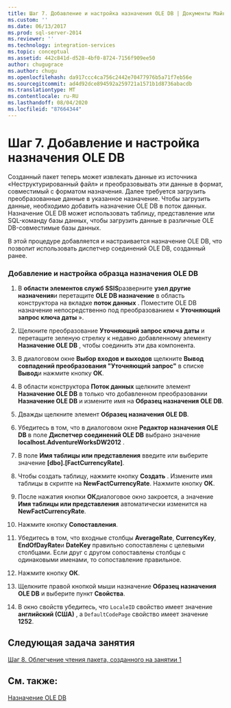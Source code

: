 ```yaml
---
title: Шаг 7. Добавление и настройка назначения OLE DB | Документы Майкрософт
ms.custom: ''
ms.date: 06/13/2017
ms.prod: sql-server-2014
ms.reviewer: ''
ms.technology: integration-services
ms.topic: conceptual
ms.assetid: 442c841d-d528-4bf0-8724-7156f909ee50
author: chugugrace
ms.author: chugu
ms.openlocfilehash: da917ccc4ca756c2442e70477976b5a71f7eb56e
ms.sourcegitcommit: ad4d92dce894592a259721a1571b1d8736abacdb
ms.translationtype: MT
ms.contentlocale: ru-RU
ms.lasthandoff: 08/04/2020
ms.locfileid: "87664344"
---
```

# <a name="step-7-adding-and-configuring-the-ole-db-destination"></a>Шаг 7. Добавление и настройка назначения OLE DB
  Созданный пакет теперь может извлекать данные из источника «Неструктурированный файл» и преобразовывать эти данные в формат, совместимый с форматом назначения. Далее требуется загрузить преобразованные данные в указанное назначение. Чтобы загрузить данные, необходимо добавить назначение OLE DB в поток данных. Назначение OLE DB может использовать таблицу, представление или SQL-команду базы данных, чтобы загрузить данные в различные OLE DB-совместимые базы данных.  
  
 В этой процедуре добавляется и настраивается назначение OLE DB, что позволит использовать диспетчер соединений OLE DB, созданный ранее.  
  
### <a name="to-add-and-configure-the-sample-ole-db-destination"></a>Добавление и настройка образца назначения OLE DB  
  
1.  В **области элементов служб SSIS**разверните **узел другие назначения**и перетащите **OLE DB назначение** в область конструктора на вкладке **поток данных** . Поместите OLE DB назначение непосредственно под преобразованием « **Уточняющий запрос ключа даты** ».  
  
2.  Щелкните преобразование **Уточняющий запрос ключа даты** и перетащите зеленую стрелку к недавно добавленному элементу **Назначение OLE DB** , чтобы соединить эти два компонента.  
  
3.  В диалоговом окне **Выбор входов и выходов** щелкните **Вывод совпадений преобразования "Уточняющий запрос"** в списке **Вывод**и нажмите кнопку **ОК**.  
  
4.  В области конструктора **Поток данных** щелкните элемент **Назначение OLE DB** в только что добавленном преобразовании **Назначение OLE DB** и измените имя на **Образец назначения OLE DB**.  
  
5.  Дважды щелкните элемент **Образец назначения OLE DB**.  
  
6.  Убедитесь в том, что в диалоговом окне **Редактор назначения OLE DB** в поле **Диспетчер соединений OLE DB** выбрано значение **localhost.AdventureWorksDW2012** .  
  
7.  В поле **Имя таблицы или представления** введите или выберите значение **[dbo].[FactCurrencyRate]**.  
  
8.  Чтобы создать таблицу, нажмите кнопку **Создать** .  Измените имя таблицы в скрипте на **NewFactCurrencyRate**.  Нажмите кнопку **ОК**.  
  
9. После нажатия кнопки **ОК**диалоговое окно закроется, а значение **Имя таблицы или представления** автоматически изменится на **NewFactCurrencyRate**.  
  
10. Нажмите кнопку **Сопоставления**.  
  
11. Убедитесь в том, что входные столбцы **AverageRate**, **CurrencyKey**, **EndOfDayRate**и **DateKey** правильно сопоставлены с целевыми столбцами. Если друг с другом сопоставлены столбцы с одинаковыми именами, то сопоставление правильное.  
  
12. Нажмите кнопку **ОК**.  
  
13. Щелкните правой кнопкой мыши назначение **Образец назначения OLE DB** и выберите пункт **Свойства**.  
  
14. В окно свойств убедитесь, что `LocaleID` свойство имеет значение **английский (США)** , а `DefaultCodePage` свойство имеет значение **1252**.  
  
## <a name="next-task-in-lesson"></a>Следующая задача занятия  
 [Шаг 8. Облегчение чтения пакета, созданного на занятии 1](lesson-1-8-making-the-lesson-1-package-easier-to-understand.md)  
  
## <a name="see-also"></a>См. также:  
 [Назначение OLE DB](data-flow/ole-db-destination.md)  
  
  
